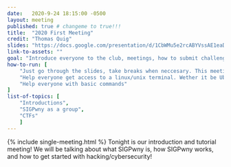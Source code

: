 ```yaml
---
date:   2020-9-24 18:15:00 -0500
layout: meeting
published: true # changeme to true!!!
title:  "2020 First Meeting"
credit: "Thomas Quig"
slides: "https://docs.google.com/presentation/d/1CbWMu5e2rcABYVssAE1eaDGO6Fk2q7Eh63XHZVIu5wA/"
link-to-assets: ""
goal: "Introduce everyone to the club, meetings, how to submit challenges/sign up for the CTF. Introduction to shells, intro to how "
how-to-run: [
	"Just go through the slides, take breaks when neccesary. This meeting will not be in the 15/45 format",
	"Help everyone get access to a linux/unix terminal. Wether it be Ubuntu or mac etc",
	"Help everyone with basic commands"
]
list-of-topics: [
	"Introductions",
	"SIGPwny as a group",
	"CTFs"
	]
---
```


{% include single-meeting.html  %}
Tonight is our introduction and tutorial meeting! We will be talking about what SIGPwny is, how SIGPwny works, and how to get started with hacking/cybersecurity!
